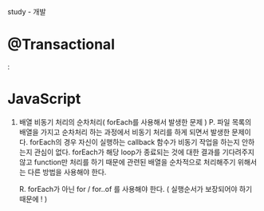 study - 개발

# @Transactional
: 



# JavaScript

1) 배열 비동기 처리의 순차처리( forEach를 사용해서 발생한 문제 )
   P. 파일 목록의 배열을 가지고 순차처리 하는 과정에서 비동기 처리를 하게 되면서 발생한 문제이다.
      forEach의 경우 자신이 실행하는 callback 함수가 비동기 작업을 하는지 안하는지 관심이 없다.
      forEach가 해당 loop가 종료되는 것에 대한 결과를 기다려주지 않고 function만 처리를 하기 때문에 관련된 배열을
      순차적으로 처리해주기 위해서는 다른 방법을 사용해야 한다.

   R. forEach가 아닌 for / for..of 를 사용해야 한다. ( 실행순서가 보장되어야 하기 때문에 ! )

